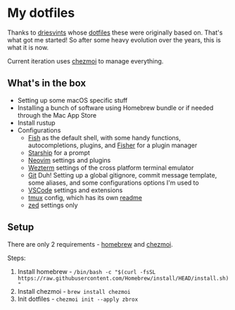 # My dotfiles

Thanks to [driesvints](https://github.com/driesvints) whose [dotfiles](https://github.com/driesvints/dotfiles) these were originally based on. That's what got me started! So after some heavy evolution over the years, this is what it is now.

Current iteration uses [chezmoi](https://www.chezmoi.io/) to manage everything.

## What's in the box

* Setting up some macOS specific stuff
* Installing a bunch of software using Homebrew bundle or if needed through the Mac App Store
* Install rustup
* Configurations
  * [Fish](http://fishshell.com) as the default shell, with some handy functions, autocompletions, plugins, and [Fisher](https://github.com/jorgebucaran/fisher) for a plugin manager
  * [Starship](https://starship.rs) for a prompt
  * [Neovim](https://neovim.io/) settings and plugins
  * [Wezterm](https://wezfurlong.org/wezterm/index.html) settings of the cross platform terminal emulator
  * [Git](https://git-scm.com) Duh! Setting up a global gitignore, commit message template, some aliases, and some configurations options I'm used to
  * [VSCode](https://code.visualstudio.com) settings and extensions
  * [tmux](https://github.com/tmux/tmux) config, which has its own [readme](https://github.com/zbrox/dotfiles/blob/master/tmux/README.md)
  * [zed](https://zed.dev) settings only

## Setup

There are only 2 requirements - [homebrew](https://brew.sh/) and [chezmoi](https://www.chezmoi.io/).

Steps:

1. Install homebrew - `/bin/bash -c "$(curl -fsSL https://raw.githubusercontent.com/Homebrew/install/HEAD/install.sh)"`
2. Install chezmoi - `brew install chezmoi`
3. Init dotfiles - `chezmoi init --apply zbrox`
